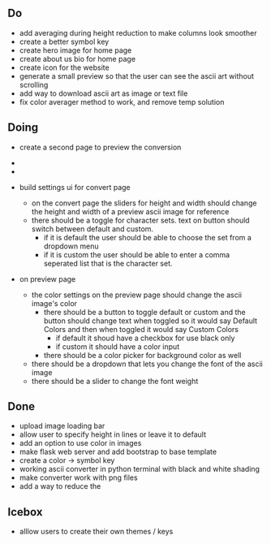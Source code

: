 ## Do
* add averaging during height reduction to make columns look smoother
* create a better symbol key
* create hero image for home page
* create about us bio for home page
* create icon for the website
* generate a small preview so that the user can see the ascii art without scrolling
* add way to download ascii art as image or text file
* fix color averager method to work, and remove temp solution



## Doing
* create a second page to preview the conversion
* 
* 
* build settings ui for convert page
  * on the convert page the sliders for height and width should change the height and width of a preview ascii image for reference
  * there should be a toggle for character sets. text on button should switch between default and custom. 
    * if it is default the user should be able to choose the set from a dropdown menu
    * if it is custom the user should be able to enter a comma seperated list that is the character set.

* on preview page
  * the color settings on the preview page should change the ascii image's color
    * there should be a button to toggle default or custom and the button should change text when toggled so it would say Default Colors and then when toggled it would say Custom Colors 
      * if default it shoud have a checkbox for use black only
      * if custom it should have a color input
    * there should be a color picker for background color as well
  * there should be a dropdown that lets you change the font of the ascii image
  * there should be a slider to change the font weight
  


## Done
* upload image loading bar
* allow user to specify height in lines or leave it to default
* add an option to use color in images
* make flask web server and add bootstrap to base template
* create a color -> symbol key
* working ascii converter in python terminal with black and white shading
* make converter work with png files
* add a way to reduce the 

## Icebox
* alllow users to create their own themes / keys